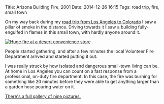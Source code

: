 Title: Arizona Building Fire, 2001
Date: 2014-12-26 16:15
Tags: road trip, fire, small town

On my way back during my
[road trip from Los Angeles to Colorado](/2012/08/03/road-trip-from-los-angeles-to-colorado/)
I saw a pillar of smoke in the distance. Driving towards it I saw a building fully-engulfed 
in flames in this small town, with hardly anyone around it.

[![Huge fire at a desert convenience store](/galleries/arizona-fire-2001/content/images/large/20010107-P1070164.jpg)](/galleries/arizona-fire-2001/content/20010107-P1070164_large.html)

People started gathering, and after a few minutes the local Volunteer Fire Department
arrived and started putting it out.

I was really struck by how isolated and dangerous small-town living can be. At home
in Los Angeles you can count on a fast response from a professional, on-duty fire
department. In this case, the fire was burning for something like 20 minutes before
they were able to get anything larger than a garden hose pouring water on it.


[There's a full gallery of nine pictures.](/galleries/arizona-fire-2001/)